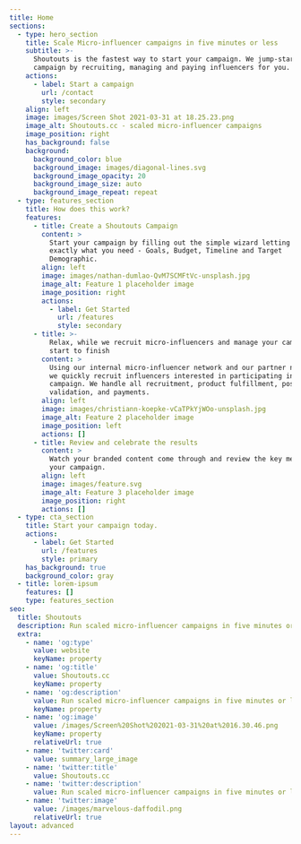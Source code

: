 ```yaml
---
title: Home
sections:
  - type: hero_section
    title: Scale Micro-influencer campaigns in five minutes or less
    subtitle: >-
      Shoutouts is the fastest way to start your campaign. We jump-start any
      campaign by recruiting, managing and paying influencers for you.
    actions:
      - label: Start a campaign
        url: /contact
        style: secondary
    align: left
    image: images/Screen Shot 2021-03-31 at 18.25.23.png
    image_alt: Shoutouts.cc - scaled micro-influencer campaigns
    image_position: right
    has_background: false
    background:
      background_color: blue
      background_image: images/diagonal-lines.svg
      background_image_opacity: 20
      background_image_size: auto
      background_image_repeat: repeat
  - type: features_section
    title: How does this work?
    features:
      - title: Create a Shoutouts Campaign
        content: >
          Start your campaign by filling out the simple wizard letting us know
          exactly what you need - Goals, Budget, Timeline and Target
          Demographic.
        align: left
        image: images/nathan-dumlao-QvM7SCMFtVc-unsplash.jpg
        image_alt: Feature 1 placeholder image
        image_position: right
        actions:
          - label: Get Started
            url: /features
            style: secondary
      - title: >-
          Relax, while we recruit micro-influencers and manage your campaign
          start to finish
        content: >
          Using our internal micro-influencer network and our partner networks,
          we quickly recruit influencers interested in participating in your
          campaign. We handle all recruitment, product fulfillment, post
          validation, and payments.
        align: left
        image: images/christiann-koepke-vCaTPkYjWOo-unsplash.jpg
        image_alt: Feature 2 placeholder image
        image_position: left
        actions: []
      - title: Review and celebrate the results
        content: >
          Watch your branded content come through and review the key metrics for
          your campaign.
        align: left
        image: images/feature.svg
        image_alt: Feature 3 placeholder image
        image_position: right
        actions: []
  - type: cta_section
    title: Start your campaign today.
    actions:
      - label: Get Started
        url: /features
        style: primary
    has_background: true
    background_color: gray
  - title: lorem-ipsum
    features: []
    type: features_section
seo:
  title: Shoutouts
  description: Run scaled micro-influencer campaigns in five minutes or less
  extra:
    - name: 'og:type'
      value: website
      keyName: property
    - name: 'og:title'
      value: Shoutouts.cc
      keyName: property
    - name: 'og:description'
      value: Run scaled micro-influencer campaigns in five minutes or less
      keyName: property
    - name: 'og:image'
      value: /images/Screen%20Shot%202021-03-31%20at%2016.30.46.png
      keyName: property
      relativeUrl: true
    - name: 'twitter:card'
      value: summary_large_image
    - name: 'twitter:title'
      value: Shoutouts.cc
    - name: 'twitter:description'
      value: Run scaled micro-influencer campaigns in five minutes or less
    - name: 'twitter:image'
      value: /images/marvelous-daffodil.png
      relativeUrl: true
layout: advanced
---
```

